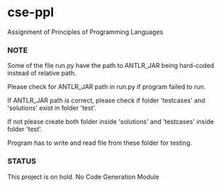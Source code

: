# cse-ppl
Assignment of Principles of Programming Languages

### NOTE
Some of the file run.py have the path to ANTLR_JAR being hard-coded instead of relative path.

Please check for ANTLR_JAR path in run.py if program failed to run.

If ANTLR_JAR path is correct, please check if folder 'testcases' and 'solutions' exist in folder 'test'.

If not please create both folder inside 'solutions' and 'testcases' inside folder 'test'.

Program has to write and read file from these folder for testing.

### STATUS
This project is on hold.
No Code Generation Module
